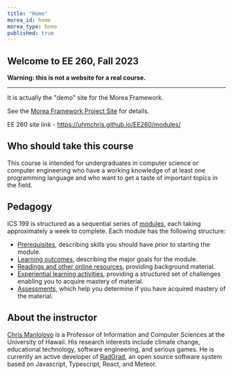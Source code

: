 ```yaml
---
title: "Home"
morea_id: home
morea_type: home
published: true
---
```


## Welcome to EE 260, Fall 2023

<div class="alert alert-danger" role="alert" markdown="1">

  <i class="fa-solid fa-circle-exclamation fa-xl"></i> **Warning: this is not a website for a real course.**
  <hr/>
  
  It is actually the "demo" site for the Morea Framework. 

  See the <a href="https://morea-framework.github.io">Morea Framework Project Site</a> for details.
</div>

EE 260  site link - <a href="https://uhmchris.github.io/EE260/modules/"> https://uhmchris.github.io/EE260/modules/</a>

## Who should take this course

This course is intended for undergraduates in computer science or computer engineering who have a working knowledge of at least one programming language and who want to get a taste of important topics in the field.

## Pedagogy

ICS 199 is structured as a sequential series of [modules](/modules), each taking approximately a week to complete. Each module has the following structure:

  * [Prerequisites](/prerequisites), describing skills you should have prior to starting the module.
  * [Learning outcomes](/outcomes), describing the major goals for the module.
  * [Readings and other online resources](/readings), providing background material.
  * [Experiential learning activities](/experiences), providing a structured set of challenges enabling you to acquire mastery of material.
  * [Assessments](/assessments), which help you determine if you have acquired mastery of the material.

## About the instructor

[Chris Manloloyo](https://philipmjohnson.org) is a Professor of Information and Computer Sciences at the University of Hawaii. His research interests include climate change, educational technology, software engineering, and serious games. He is currently an active developer of [RadGrad](https://radgrad.org), an open source software system based on Javascript, Typescript, React, and Meteor.
